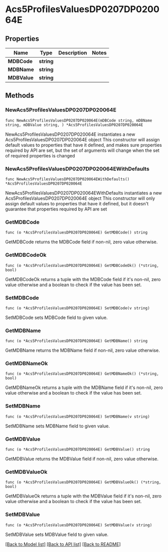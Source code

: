 # Acs5ProfilesValuesDP0207DP020064E

## Properties

Name | Type | Description | Notes
------------ | ------------- | ------------- | -------------
**MDBCode** | **string** |  | 
**MDBName** | **string** |  | 
**MDBValue** | **string** |  | 

## Methods

### NewAcs5ProfilesValuesDP0207DP020064E

`func NewAcs5ProfilesValuesDP0207DP020064E(mDBCode string, mDBName string, mDBValue string, ) *Acs5ProfilesValuesDP0207DP020064E`

NewAcs5ProfilesValuesDP0207DP020064E instantiates a new Acs5ProfilesValuesDP0207DP020064E object
This constructor will assign default values to properties that have it defined,
and makes sure properties required by API are set, but the set of arguments
will change when the set of required properties is changed

### NewAcs5ProfilesValuesDP0207DP020064EWithDefaults

`func NewAcs5ProfilesValuesDP0207DP020064EWithDefaults() *Acs5ProfilesValuesDP0207DP020064E`

NewAcs5ProfilesValuesDP0207DP020064EWithDefaults instantiates a new Acs5ProfilesValuesDP0207DP020064E object
This constructor will only assign default values to properties that have it defined,
but it doesn't guarantee that properties required by API are set

### GetMDBCode

`func (o *Acs5ProfilesValuesDP0207DP020064E) GetMDBCode() string`

GetMDBCode returns the MDBCode field if non-nil, zero value otherwise.

### GetMDBCodeOk

`func (o *Acs5ProfilesValuesDP0207DP020064E) GetMDBCodeOk() (*string, bool)`

GetMDBCodeOk returns a tuple with the MDBCode field if it's non-nil, zero value otherwise
and a boolean to check if the value has been set.

### SetMDBCode

`func (o *Acs5ProfilesValuesDP0207DP020064E) SetMDBCode(v string)`

SetMDBCode sets MDBCode field to given value.


### GetMDBName

`func (o *Acs5ProfilesValuesDP0207DP020064E) GetMDBName() string`

GetMDBName returns the MDBName field if non-nil, zero value otherwise.

### GetMDBNameOk

`func (o *Acs5ProfilesValuesDP0207DP020064E) GetMDBNameOk() (*string, bool)`

GetMDBNameOk returns a tuple with the MDBName field if it's non-nil, zero value otherwise
and a boolean to check if the value has been set.

### SetMDBName

`func (o *Acs5ProfilesValuesDP0207DP020064E) SetMDBName(v string)`

SetMDBName sets MDBName field to given value.


### GetMDBValue

`func (o *Acs5ProfilesValuesDP0207DP020064E) GetMDBValue() string`

GetMDBValue returns the MDBValue field if non-nil, zero value otherwise.

### GetMDBValueOk

`func (o *Acs5ProfilesValuesDP0207DP020064E) GetMDBValueOk() (*string, bool)`

GetMDBValueOk returns a tuple with the MDBValue field if it's non-nil, zero value otherwise
and a boolean to check if the value has been set.

### SetMDBValue

`func (o *Acs5ProfilesValuesDP0207DP020064E) SetMDBValue(v string)`

SetMDBValue sets MDBValue field to given value.



[[Back to Model list]](../README.md#documentation-for-models) [[Back to API list]](../README.md#documentation-for-api-endpoints) [[Back to README]](../README.md)


